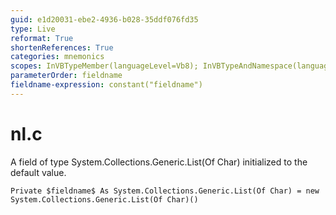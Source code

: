 ```yaml
---
guid: e1d20031-ebe2-4936-b028-35ddf076fd35
type: Live
reformat: True
shortenReferences: True
categories: mnemonics
scopes: InVBTypeMember(languageLevel=Vb8); InVBTypeAndNamespace(languageLevel=Vb8)
parameterOrder: fieldname
fieldname-expression: constant("fieldname")
---
```


# nl.c

A field of type System.Collections.Generic.List(Of Char) initialized to the default value.

```
Private $fieldname$ As System.Collections.Generic.List(Of Char) = new System.Collections.Generic.List(Of Char)()
```
